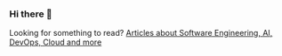 ### Hi there 👋

Looking for something to read? [Articles about Software Engineering, AI, DevOps, Cloud and more](https://andrewodendaal.com/)
